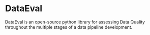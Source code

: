 # DataEval
DataEval is an open-source python library for assessing Data Quality throughout the multiple stages of a data pipeline development.
